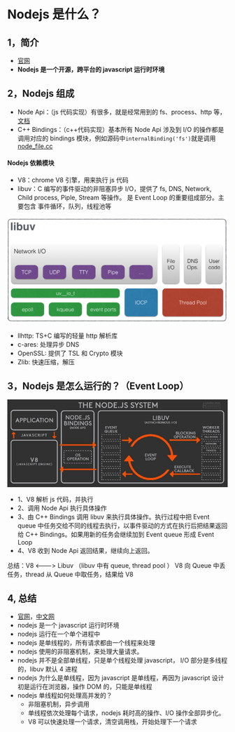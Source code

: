 # Nodejs 是什么？

## 1，简介

- [官网](https://nodejs.org/)
- **Nodejs 是一个开源，跨平台的 javascript 运行时环境**

## 2，Nodejs 组成

- Node Api：（js 代码实现）有很多，就是经常用到的 fs、process、http 等，[文档](https://nodejs.org/api/)
- C++ Bindings：（c++代码实现）基本所有 Node Api 涉及到 I/O 的操作都是调用对应的 bindings 模块，例如源码中`internalBinding('fs')`就是调用[node_file.cc](https://github.com/nodejs/node/blob/main/src/node_file.cc)

#### Nodejs 依赖模块

- V8：chrome V8 引擎，用来执行 js 代码
- libuv：C 编写的事件驱动的非阻塞异步 I/O，提供了 fs, DNS, Network, Child process, Piple, Stream 等操作。 是 Event Loop 的重要组成部分。主要包含 事件循环，队列，线程池等
<div align="center"><img src='../images/libuv.png' width=600 alt=''> </img></div>

- llhttp: TS+C 编写的轻量 http 解析库
- c-ares: 处理异步 DNS
- OpenSSL: 提供了 TSL 和 Crypto 模块
- Zlib: 快速压缩，解压

## 3，Nodejs 是怎么运行的？（Event Loop）

<div align="center"><img src='../images/eventLoop.png' width=600 alt=''> </img></div>

- 1、V8 解析 js 代码，并执行
- 2、调用 Node Api 执行具体操作
- 3、由 C++ Bindings 调用 libuv 来执行具体操作。执行过程中把 Event queue 中任务交给不同的线程去执行，以事件驱动的方式在执行后把结果返回给 C++ Bindings。如果用新的任务会继续加到 Event queue 形成 Event Loop
- 4、V8 收到 Node Api 返回结果，继续向上返回。

总结：V8 <---> Libuv （libuv 中有 queue, thread pool ） V8 向 Queue 中丢任务，thread 从 Queue 中取任务，结果给 V8

## 4, 总结

- [官网](https://nodejs.org)，[中文网](http://nodejs.cn)
- nodejs 是一个 javascript 运行时环境
- nodejs 运行在一个单个进程中
- nodejs 是单线程的，所有请求都由一个线程来处理
- nodejs 使用的非阻塞机制，来处理大量请求。
- nodejs 并不是全部单线程，只是单个线程处理 javascript， I/O 部分是多线程的，libuv 默认 4 进程
- nodejs 为什么是单线程，因为 javascript 是单线程，再因为 javascript 设计初是运行在浏览器，操作 DOM 的，只能是单线程
- nodejs 单线程如何处理高并发的？
  - 非阻塞机制，异步调用
  - 单线程依次处理每个请求，nodejs 耗时高的操作、I/O 操作全部异步化。
  - V8 可以快速处理一个请求，清空调用栈，开始处理下一个请求

